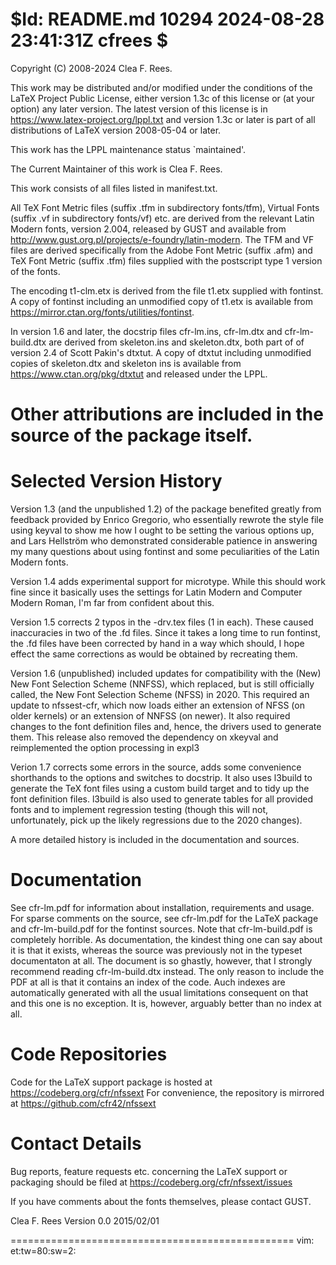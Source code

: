 $Id: README.md 10294 2024-08-28 23:41:31Z cfrees $
=================================================
Copyright (C) 2008-2024 Clea F. Rees.

This work may be distributed and/or modified under the
conditions of the LaTeX Project Public License, either version 1.3c
of this license or (at your option) any later version.
The latest version of this license is in
  https://www.latex-project.org/lppl.txt
and version 1.3c or later is part of all distributions of LaTeX
version 2008-05-04 or later.

This work has the LPPL maintenance status `maintained'.

The Current Maintainer of this work is Clea F. Rees.

This work consists of all files listed in manifest.txt.


All TeX Font Metric files (suffix .tfm in subdirectory fonts/tfm),
Virtual Fonts (suffix  .vf in subdirectory fonts/vf) etc. are
derived from the relevant Latin Modern fonts, version 2.004,
released by GUST and available from
http://www.gust.org.pl/projects/e-foundry/latin-modern. The TFM and
VF files are derived specifically from the Adobe Font Metric (suffix
.afm) and TeX Font Metric (suffix .tfm) files supplied with the 
postscript type 1 version of the fonts.

The encoding t1-clm.etx is derived from the file t1.etx supplied with
fontinst. A copy of fontinst including an unmodified copy of t1.etx is 
available from https://mirror.ctan.org/fonts/utilities/fontinst.

In version 1.6 and later, the docstrip files cfr-lm.ins, cfr-lm.dtx and 
cfr-lm-build.dtx are derived from skeleton.ins and skeleton.dtx, both part of
of version 2.4 of Scott Pakin's dtxtut. A copy of dtxtut including unmodified
copies of skeleton.dtx and skeleton ins is available from 
https://www.ctan.org/pkg/dtxtut and released under the LPPL.

Other attributions are included in the source of the package itself.
=================================================


# Selected Version History

Version 1.3 (and the unpublished 1.2) of the package benefited greatly 
from feedback provided by Enrico Gregorio, who essentially rewrote the style 
file using keyval to show me how I ought to be setting the various options
up, and Lars Hellström who demonstrated considerable patience in 
answering my many questions about using fontinst and some peculiarities
of the Latin Modern fonts.

Version 1.4 adds experimental support for microtype. While this 
should work fine since it basically uses the settings for Latin Modern and
Computer Modern Roman, I'm far from confident about this.

Version 1.5 corrects 2 typos in the -drv.tex files (1 in each). These caused
inaccuracies in two of the .fd files. Since it takes a long time to run
fontinst, the .fd files have been corrected by hand in a way which should, I
hope effect the same corrections as would be obtained by recreating them.

Version 1.6 (unpublished) included updates for compatibility with the (New) New
Font Selection Scheme (NNFSS), which replaced, but is still officially called,
the New Font Selection Scheme (NFSS) in 2020. This required an update to
nfssest-cfr, which now loads either an extension of NFSS (on older kernels) or
an extension of NNFSS (on newer). It also required changes to the font
definition files and, hence, the drivers used to generate them. This release
also removed the dependency on xkeyval and reimplemented the option processing
in expl3

Verion 1.7 corrects some errors in the source, adds some convenience shorthands
to the options and switches to docstrip. It also uses l3build to generate the
TeX font files using a custom build target and to tidy up the font definition
files. l3build is also used to generate tables for all provided fonts and to
implement regression testing (though this will not, unfortunately, pick up the
likely regressions due to the 2020 changes).

A more detailed history is included in the documentation and sources.

# Documentation

See cfr-lm.pdf for information about installation, requirements and usage.
For sparse comments on the source, see cfr-lm.pdf for the LaTeX package and
cfr-lm-build.pdf for the fontinst sources. Note that cfr-lm-build.pdf is
completely horrible. As documentation, the kindest thing one can say about it is
that it exists, whereas the source was previously not in the typeset
documentaton at all. The document is so ghastly, however, that I strongly
recommend reading cfr-lm-build.dtx instead. The only reason to include the PDF
at all is that it contains an index of the code. Auch indexes are automatically
generated with all the usual limitations consequent on that and this one is no
exception. It is, however, arguably better than no index at all.

# Code Repositories

Code for the LaTeX support package is hosted at 
  https://codeberg.org/cfr/nfssext
For convenience, the repository is mirrored at
  https://github.com/cfr42/nfssext

# Contact Details

Bug reports, feature requests etc. concerning the LaTeX support or packaging
should be filed at
  https://codeberg.org/cfr/nfssext/issues

If you have comments about the fonts themselves, please contact GUST.


Clea F. Rees
Version 0.0
2015/02/01

=================================================
vim: et:tw=80:sw=2:
